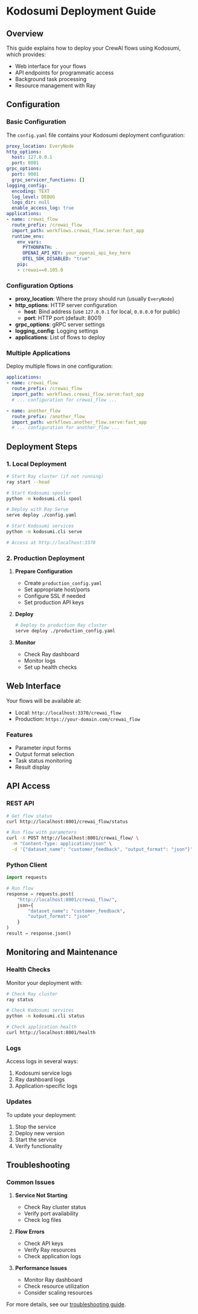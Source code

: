 # Kodosumi Deployment Guide

## Overview

This guide explains how to deploy your CrewAI flows using Kodosumi, which provides:
- Web interface for your flows
- API endpoints for programmatic access
- Background task processing
- Resource management with Ray

## Configuration

### Basic Configuration

The `config.yaml` file contains your Kodosumi deployment configuration:

```yaml
proxy_location: EveryNode
http_options:
  host: 127.0.0.1
  port: 8001
grpc_options:
  port: 9001
  grpc_servicer_functions: []
logging_config:
  encoding: TEXT
  log_level: DEBUG
  logs_dir: null
  enable_access_log: true
applications:
- name: crewai_flow
  route_prefix: /crewai_flow
  import_path: workflows.crewai_flow.serve:fast_app
  runtime_env:
    env_vars:
      PYTHONPATH: .
      OPENAI_API_KEY: your_openai_api_key_here
      OTEL_SDK_DISABLED: "true"
    pip:
    - crewai==0.105.0
```

### Configuration Options

- **proxy_location**: Where the proxy should run (usually `EveryNode`)
- **http_options**: HTTP server configuration
  - **host**: Bind address (use `127.0.0.1` for local, `0.0.0.0` for public)
  - **port**: HTTP port (default: 8001)
- **grpc_options**: gRPC server settings
- **logging_config**: Logging settings
- **applications**: List of flows to deploy

### Multiple Applications

Deploy multiple flows in one configuration:

```yaml
applications:
- name: crewai_flow
  route_prefix: /crewai_flow
  import_path: workflows.crewai_flow.serve:fast_app
  # ... configuration for crewai_flow ...

- name: another_flow
  route_prefix: /another_flow
  import_path: workflows.another_flow.serve:fast_app
  # ... configuration for another_flow ...
```

## Deployment Steps

### 1. Local Deployment

```bash
# Start Ray cluster (if not running)
ray start --head

# Start Kodosumi spooler
python -m kodosumi.cli spool

# Deploy with Ray Serve
serve deploy ./config.yaml

# Start Kodosumi services
python -m kodosumi.cli serve

# Access at http://localhost:3370
```

### 2. Production Deployment

1. **Prepare Configuration**
   - Create `production_config.yaml`
   - Set appropriate host/ports
   - Configure SSL if needed
   - Set production API keys

2. **Deploy**
   ```bash
   # Deploy to production Ray cluster
   serve deploy ./production_config.yaml
   ```

3. **Monitor**
   - Check Ray dashboard
   - Monitor logs
   - Set up health checks

## Web Interface

Your flows will be available at:
- Local: `http://localhost:3370/crewai_flow`
- Production: `https://your-domain.com/crewai_flow`

### Features
- Parameter input forms
- Output format selection
- Task status monitoring
- Result display

## API Access

### REST API

```bash
# Get flow status
curl http://localhost:8001/crewai_flow/status

# Run flow with parameters
curl -X POST http://localhost:8001/crewai_flow/ \
  -H "Content-Type: application/json" \
  -d '{"dataset_name": "customer_feedback", "output_format": "json"}'
```

### Python Client

```python
import requests

# Run flow
response = requests.post(
    "http://localhost:8001/crewai_flow/",
    json={
        "dataset_name": "customer_feedback",
        "output_format": "json"
    }
)
result = response.json()
```

## Monitoring and Maintenance

### Health Checks

Monitor your deployment with:
```bash
# Check Ray cluster
ray status

# Check Kodosumi services
python -m kodosumi.cli status

# Check application health
curl http://localhost:8001/health
```

### Logs

Access logs in several ways:
1. Kodosumi service logs
2. Ray dashboard logs
3. Application-specific logs

### Updates

To update your deployment:
1. Stop the service
2. Deploy new version
3. Start the service
4. Verify functionality

## Troubleshooting

### Common Issues

1. **Service Not Starting**
   - Check Ray cluster status
   - Verify port availability
   - Check log files

2. **Flow Errors**
   - Check API keys
   - Verify Ray resources
   - Check application logs

3. **Performance Issues**
   - Monitor Ray dashboard
   - Check resource utilization
   - Consider scaling resources

For more details, see our [troubleshooting guide](troubleshooting.md). 
